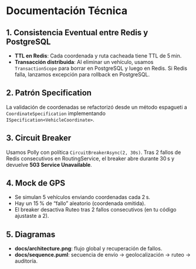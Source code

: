 # Documentación Técnica

## 1. Consistencia Eventual entre Redis y PostgreSQL

- **TTL en Redis**: Cada coordenada y ruta cacheada tiene TTL de 5 min.  
- **Transacción distribuida**: Al eliminar un vehículo, usamos `TransactionScope` para borrar en PostgreSQL y luego en Redis. Si Redis falla, lanzamos excepción para rollback en PostgreSQL.

## 2. Patrón Specification

La validación de coordenadas se refactorizó desde un método espagueti a `CoordinateSpecification` implementando `ISpecification<VehicleCoordinate>`.

## 3. Circuit Breaker

Usamos Polly con política `CircuitBreakerAsync(2, 30s)`. Tras 2 fallos de Redis consecutivos en RoutingService, el breaker abre durante 30 s y devuelve **503 Service Unavailable**.

## 4. Mock de GPS

- Se simulan 5 vehículos enviando coordenadas cada 2 s.  
- Hay un 15 % de “fallo” aleatorio (coordenada omitida).  
- El breaker desactiva Ruteo tras 2 fallos consecutivos (en tu código ajustaste a 2).

## 5. Diagramas

- **docs/architecture.png**: flujo global y recuperación de fallos.  
- **docs/sequence.puml**: secuencia de envío → geolocalización → ruteo → auditoría.
